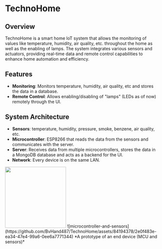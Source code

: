 # TechnoHome
## Overview
TechnoHome is a smart home IoT system that allows the monitoring of values like temperature, humidity, air quality, etc. throughout the home as well as the enabling of lamps. The system integrates various sensors and actuators, providing real-time data and remote control capabilities to enhance home automation and efficiency.

## Features
- **Monitoring**: Monitors temperature, humidity, air quality, etc and stores the data in a database.
- **Remote Control**: Allows enabling/disabling of "lamps" (LEDs as of now) remotely through the UI.

## System Architecture
- **Sensors**: temperature, humidity, pressure, smoke, benzene, air quality, etc.
- **Microcontroller**: ESP8266 that reads the data from the sensors and communicates with the server.
- **Server**: Receives data from multiple microcontrollers, stores the data in a MongoDB database and acts as a backend for the UI.
- **Network**: Every device is on the same LAN.

<img src="assets/84194378/2e0f483e-ea34-47e4-99a6-0ee6a7771344" width="200">
![microcontroller-and-sensors](https://github.com/BvHand487/TechnoHome/assets/84194378/2e0f483e-ea34-47e4-99a6-0ee6a7771344)
*A prototype of an end device (MCU and sensors)*

